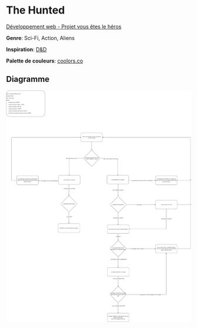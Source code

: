 # The Hunted
[Développement web - Projet vous êtes le héros](https://smnarnold.com/projets/vous-etes-le-heros)

**Genre**: Sci-Fi, Action, Aliens

**Inspiration**: [D&D](https://www.dandwiki.com/wiki/)

**Palette de couleurs**: [coolors.co](https://coolors.co/524543-604a35-a39578-ddc192-135756-5a7d68)

## Diagramme

![shema](./assets/image/shema.png)
